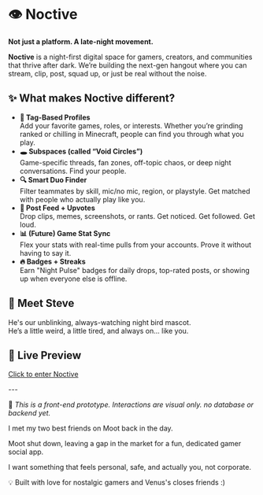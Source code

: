 <h1>👁️ Noctive</h1>
<p><strong>Not just a platform. A late-night movement.</strong></p>
<p><strong>Noctive</strong> is a night-first digital space for gamers, creators, and communities that thrive after dark.
We’re building the next-gen hangout where you can stream, clip, post, squad up, or just be real without the noise.</p>

<h2>✨ What makes Noctive different?</h2>
<ul>
  <li><strong>🧿 Tag-Based Profiles</strong><br>
  Add your favorite games, roles, or interests. Whether you’re grinding ranked or chilling in Minecraft, people can find you through what you play.</li>

  <li><strong>🕳️ Subspaces (called “Void Circles”)</strong><br>
  Game-specific threads, fan zones, off-topic chaos, or deep night conversations. Find your people.</li>

  <li><strong>🔍 Smart Duo Finder</strong><br>
  Filter teammates by skill, mic/no mic, region, or playstyle. Get matched with people who actually play like you.</li>

  <li><strong>📣 Post Feed + Upvotes</strong><br>
  Drop clips, memes, screenshots, or rants. Get noticed. Get followed. Get loud.</li>

  <li><strong>📊 (Future) Game Stat Sync</strong><br>
  Flex your stats with real-time pulls from your accounts. Prove it without having to say it.</li>

  <li><strong>🔥 Badges + Streaks</strong><br>
  Earn "Night Pulse" badges for daily drops, top-rated posts, or showing up when everyone else is offline.</li>
</ul>

<h2>🦉 Meet Steve</h2>
<p>He's our unblinking, always-watching night bird mascot.<br>
He’s a little weird, a little tired, and always on... like you.</p>

<h2>🔗 Live Preview</h2>
<p><a href="https://pivotmenace.github.io/Noctive/" target="_blank">Click to enter Noctive</a></p>
---

🚧 *This is a front-end prototype. Interactions are visual only. no database or backend yet.*

I met my two best friends on Moot back in the day.

Moot shut down, leaving a gap in the market for a fun, dedicated gamer social app.

I want something that feels personal, safe, and actually you, not corporate.

💡 Built with love for nostalgic gamers and Venus's closes friends :)
